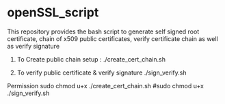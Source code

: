 # openSSL_script
This repository provides the bash script to generate self signed root certificate, chain of x509 public certificates, verify certificate chain as well as verify signature 

1. To Create public chain setup :
./create_cert_chain.sh

2. To verify public certificate & verify signature
./sign_verify.sh

Permission 
sudo chmod u+x ./create_cert_chain.sh
#sudo chmod u+x ./sign_verify.sh
